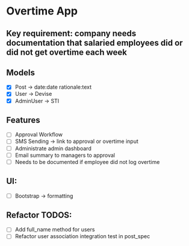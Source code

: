 # Overtime App

## Key requirement: company needs documentation that salaried employees did or did not get overtime each week

## Models
- [x] Post -> date:date rationale:text
- [x] User -> Devise
- [x] AdminUser -> STI

## Features
- [ ] Approval Workflow
- [ ] SMS Sending -> link to approval or overtime input
- [ ] Administrate admin dashboard
- [ ] Email summary to managers to approval
- [ ] Needs to be documented if employee did not log overtime

## UI:
- [ ] Bootstrap -> formatting

## Refactor TODOS:
- [ ] Add full_name method for users
- [ ] Refactor user association integration test in post_spec

